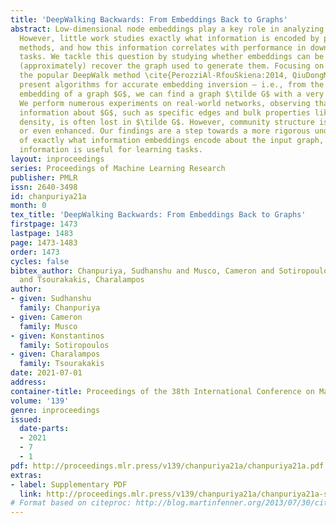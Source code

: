 ```yaml
---
title: 'DeepWalking Backwards: From Embeddings Back to Graphs'
abstract: Low-dimensional node embeddings play a key role in analyzing graph datasets.
  However, little work studies exactly what information is encoded by popular embedding
  methods, and how this information correlates with performance in downstream learning
  tasks. We tackle this question by studying whether embeddings can be inverted to
  (approximately) recover the graph used to generate them. Focusing on a variant of
  the popular DeepWalk method \cite{PerozziAl-RfouSkiena:2014, QiuDongMa:2018}, we
  present algorithms for accurate embedding inversion – i.e., from the low-dimensional
  embedding of a graph $G$, we can find a graph $\tilde G$ with a very similar embedding.
  We perform numerous experiments on real-world networks, observing that significant
  information about $G$, such as specific edges and bulk properties like triangle
  density, is often lost in $\tilde G$. However, community structure is often preserved
  or even enhanced. Our findings are a step towards a more rigorous understanding
  of exactly what information embeddings encode about the input graph, and why this
  information is useful for learning tasks.
layout: inproceedings
series: Proceedings of Machine Learning Research
publisher: PMLR
issn: 2640-3498
id: chanpuriya21a
month: 0
tex_title: 'DeepWalking Backwards: From Embeddings Back to Graphs'
firstpage: 1473
lastpage: 1483
page: 1473-1483
order: 1473
cycles: false
bibtex_author: Chanpuriya, Sudhanshu and Musco, Cameron and Sotiropoulos, Konstantinos
  and Tsourakakis, Charalampos
author:
- given: Sudhanshu
  family: Chanpuriya
- given: Cameron
  family: Musco
- given: Konstantinos
  family: Sotiropoulos
- given: Charalampos
  family: Tsourakakis
date: 2021-07-01
address:
container-title: Proceedings of the 38th International Conference on Machine Learning
volume: '139'
genre: inproceedings
issued:
  date-parts:
  - 2021
  - 7
  - 1
pdf: http://proceedings.mlr.press/v139/chanpuriya21a/chanpuriya21a.pdf
extras:
- label: Supplementary PDF
  link: http://proceedings.mlr.press/v139/chanpuriya21a/chanpuriya21a-supp.pdf
# Format based on citeproc: http://blog.martinfenner.org/2013/07/30/citeproc-yaml-for-bibliographies/
---
```

